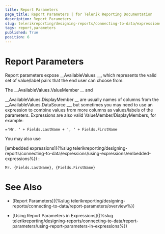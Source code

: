 ```yaml
---
title: Report Parameters
page_title: Report Parameters | for Telerik Reporting Documentation
description: Report Parameters
slug: telerikreporting/designing-reports/connecting-to-data/expressions/using-expressions/report-parameters
tags: report,parameters
published: True
position: 6
---
```


# Report Parameters



Report parameters expose 
__AvailableValues
__,
		which represents the 
		valid set of value/label pairs that the end user can choose from.


The 
__AvailableValues.ValueMember
__ and
		
__AvailableValues.DisplayMember
__		are usually names of columns from the 
__AvailableValues.DataSource
__,
		but sometimes you may need to use an expression to combine values from more
		columns as values/labels of the parameters. Expressions are also valid
		ValueMember/DisplayMembers, for example:


	='Mr. ' + Fields.LastName + ', ' + Fields.FirstName




You may also use
		
[embedded expressions]({%slug telerikreporting/designing-reports/connecting-to-data/expressions/using-expressions/embedded-expressions%})
:


	Mr. {Fields.LastName}, {Fields.FirstName}




# See Also


 * [Report Parameters]({%slug telerikreporting/designing-reports/connecting-to-data/report-parameters/overview%})


 * [Using Report Parameters in Expressions]({%slug telerikreporting/designing-reports/connecting-to-data/report-parameters/using-report-parameters-in-expressions%})

